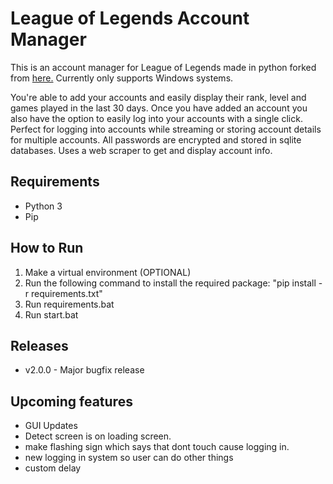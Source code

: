 # League of Legends Account Manager

This is an account manager for League of Legends made in python forked from [here.](https://github.com/CasperDoesCoding/account-manager) Currently only supports Windows systems.

You're able to add your accounts and easily display their rank, level and games played in the last 30 days. Once you have added an account you also have the option to easily log into your accounts with a single click. Perfect for logging into accounts while streaming or storing account details for multiple accounts. All passwords are encrypted and stored in sqlite databases. Uses a web scraper to get and display account info. 

## Requirements
* Python 3
* Pip

## How to Run
1. Make a virtual environment (OPTIONAL)
2. Run the following command to install the required package: "pip install -r requirements.txt"
3. Run requirements.bat
4. Run start.bat

## Releases
* v2.0.0 - Major bugfix release

## Upcoming features
* GUI Updates
* Detect screen is on loading screen.
* make flashing sign which says that dont touch cause logging in.
* new logging in system so user can do other things
* custom delay